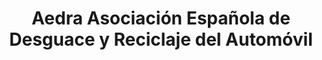 ---
title: "Aedra Asociación Española de Desguace y Reciclaje del Automóvil"
url: /madrid/aedra-asociacion-espanola-de-desguace-y-reciclaje-del-automovil/
shop: reparación de automóviles
---